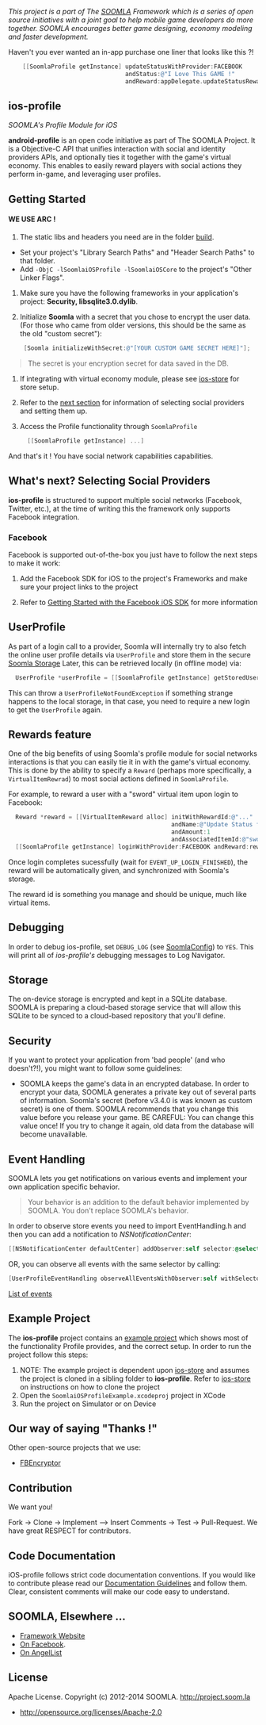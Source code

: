 *This project is a part of The [SOOMLA](http://project.soom.la) Framework which is a series of open source initiatives with a joint goal to help mobile game developers do more together. SOOMLA encourages better game designing, economy modeling and faster development.*

Haven't you ever wanted an in-app purchase one liner that looks like this ?!

```objective-c
    [[SoomlaProfile getInstance] updateStatusWithProvider:FACEBOOK
                                 andStatus:@"I Love This GAME !"
                                 andReward:appDelegate.updateStatusReward];
```

ios-profile
---

*SOOMLA's Profile Module for iOS*

**android-profile** is an open code initiative as part of The SOOMLA Project. It is a Objective-C API that unifies interaction with social and identity providers APIs, and optionally ties it together with the game's virtual economy.
This enables to easily reward players with social actions they perform in-game, and leveraging user profiles.

Getting Started
---

#### **WE USE ARC !**

1. The static libs and headers you need are in the folder [build](https://github.com/soomla/ios-profile/tree/master/build).

  * Set your project's "Library Search Paths" and "Header Search Paths" to that folder.
  * Add `-ObjC -lSoomlaiOSProfile -lSoomlaiOSCore` to the project's "Other Linker Flags".

1. Make sure you have the following frameworks in your application's project: **Security, libsqlite3.0.dylib**.

1. Initialize **Soomla** with a secret that you chose to encrypt the user data. (For those who came from older versions, this should be the same as the old "custom secret"):

    ```objective-c
     [Soomla initializeWithSecret:@"[YOUR CUSTOM GAME SECRET HERE]"];
    ```
> The secret is your encryption secret for data saved in the DB.

1. If integrating with virtual economy module, please see [ios-store](https://github.com/soomla/ios-store) for store setup.

1. Refer to the [next section](https://github.com/soomla/ios-profile#whats-next-selecting-social-providers) for information of selecting social providers and setting them up.

1. Access the Profile functionality through `SoomlaProfile`

    ```objective-c
      [[SoomlaProfile getInstance] ...]
    ```

And that's it ! You have social network capabilities capabilities.

## What's next? Selecting Social Providers

**ios-profile** is structured to support multiple social networks (Facebook, Twitter, etc.), at the time of writing this the framework only supports Facebook integration.

### Facebook

Facebook is supported out-of-the-box you just have to follow the next steps to make it work:

1. Add the Facebook SDK for iOS to the project's Frameworks and make sure your project links to the project

1. Refer to [Getting Started with the Facebook iOS SDK](https://developers.facebook.com/docs/ios/getting-started/) for more information

## UserProfile

As part of a login call to a provider, Soomla will internally try to also fetch the online user profile details via
`UserProfile` and store them in the secure [Soomla Storage](https://github.com/soomla/ios-store#storage--meta-data)
Later, this can be retrieved locally (in offline mode) via:

```objective-c
  UserProfile *userProfile = [[SoomlaProfile getInstance] getStoredUserProfileWithProvider:FACEBOOK];
```

 This can throw a `UserProfileNotFoundException` if something strange happens to the local storage,
 in that case, you need to require a new login to get the `UserProfile` again.

## Rewards feature

One of the big benefits of using Soomla's profile module for social networks interactions is that you can easily tie it in with the game's virtual economy.
This is done by the ability to specify a `Reward` (perhaps more specifically, a `VirtualItemRewrad`) to most social actions defined in `SoomlaProfile`.

For example, to reward a user with a "sword" virtual item upon login to Facebook:

  ```objective-c
    Reward *reward = [[VirtualItemReward alloc] initWithRewardId:@"..."
                                                andName:@"Update Status for sword"
                                                andAmount:1
                                                andAssociatedItemId:@"sword"];
    [[SoomlaProfile getInstance] loginWithProvider:FACEBOOK andReward:reward];
  ```

  Once login completes sucessfully (wait for `EVENT_UP_LOGIN_FINISHED`), the
  reward will be automatically given, and synchronized with Soomla's storage.

  The reward id is something you manage and should be unique, much like virtual items.


## Debugging

In order to debug ios-profile, set `DEBUG_LOG` (see [SoomlaConfig](https://github.com/soomla/soomla-ios-core/blob/master/SoomlaiOSCore/SoomlaConfig.m)) to `YES`. This will print all of _ios-profile's_ debugging messages to Log Navigator.

## Storage

The on-device storage is encrypted and kept in a SQLite database. SOOMLA is preparing a cloud-based storage service that will allow this SQLite to be synced to a cloud-based repository that you'll define.

Security
---

If you want to protect your application from 'bad people' (and who doesn't?!), you might want to follow some guidelines:

+ SOOMLA keeps the game's data in an encrypted database. In order to encrypt your data, SOOMLA generates a private key out of several parts of information. Soomla's secret (before v3.4.0 is was known as custom secret) is one of them. SOOMLA recommends that you change this value before you release your game. BE CAREFUL: You can change this value once! If you try to change it again, old data from the database will become unavailable.


Event Handling
---

SOOMLA lets you get notifications on various events and implement your own application specific behavior.

> Your behavior is an addition to the default behavior implemented by SOOMLA. You don't replace SOOMLA's behavior.

In order to observe store events you need to import EventHandling.h and then you can add a notification to *NSNotificationCenter*:

  ```objective-c
  [[NSNotificationCenter defaultCenter] addObserver:self selector:@selector(yourCustomSelector:) name:EVENT_UP_LOGIN_STARTED object:nil];
  ```

OR, you can observe all events with the same selector by calling:

  ```objective-c
  [UserProfileEventHandling observeAllEventsWithObserver:self withSelector:@selector(yourCustomSelector:)];
  ```

[List of events](https://github.com/soomla/ios-profile/blob/master/SoomlaiOSProfile/UserProfileEventHandling.h)

## Example Project

The **ios-profile** project contains an [example project](https://github.com/soomla/ios-profile/tree/master/SoomlaiOSProfileExample) which shows most of the functionality Profile provides, and the correct setup.
In order to run the project follow this steps:

1. NOTE: The example project is dependent upon [ios-store](https://github.com/soomla/ios-store) and assumes the project is cloned in a sibling folder to **ios-profile**. Refer to [ios-store](https://github.com/soomla/ios-store) on instructions on how to clone the project
1. Open the `SoomlaiOSProfileExample.xcodeproj` project in XCode
1. Run the project on Simulator or on Device

Our way of saying "Thanks !"
---

Other open-source projects that we use:

* [FBEncryptor](https://github.com/dev5tec/FBEncryptor)

Contribution
---

We want you!

Fork -> Clone -> Implement —> Insert Comments -> Test -> Pull-Request. We have great RESPECT for contributors.

Code Documentation
---

iOS-profile follows strict code documentation conventions. If you would like to contribute please read our [Documentation Guidelines](https://github.com/soomla/ios-store/blob/master/documentation.md) and follow them. Clear, consistent  comments will make our code easy to understand.

SOOMLA, Elsewhere ...
---

+ [Framework Website](http://www.soom.la/)
+ [On Facebook](https://www.facebook.com/pages/The-SOOMLA-Project/389643294427376).
+ [On AngelList](https://angel.co/the-soomla-project)

License
---
Apache License. Copyright (c) 2012-2014 SOOMLA. http://project.soom.la
+ http://opensource.org/licenses/Apache-2.0
